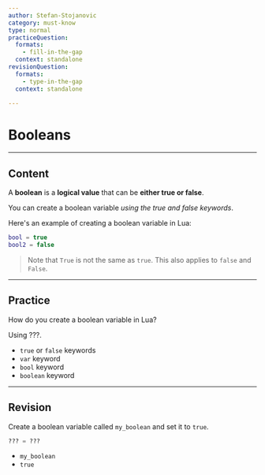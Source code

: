 ```yaml
---
author: Stefan-Stojanovic
category: must-know
type: normal
practiceQuestion:
  formats:
    - fill-in-the-gap
  context: standalone
revisionQuestion:
  formats:
    - type-in-the-gap
  context: standalone

---
```


# Booleans

---
## Content

A **boolean** is a **logical value** that can be **either true or false**. 

You can create a boolean variable *using the true and false keywords*.

Here's an example of creating a boolean variable in Lua:
```lua
bool = true
bool2 = false
```

> Note that `True` is not the same as `true`. This also applies to `false` and `False`.

---
## Practice

How do you create a boolean variable in Lua?

Using ???.

- `true` or `false` keywords
- `var` keyword
- `bool` keyword
- `boolean` keyword


---
## Revision

Create a boolean variable called `my_boolean` and set it to `true`.

```lua
??? = ???
```

- `my_boolean`
- `true`

